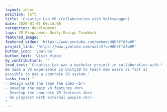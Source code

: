 ```yaml
---
layout: inner
position: left
title: 'Creative Lab VR (Collaboration with Volkswaggen)'
date: 2020-01-01 00:15:00
categories: development
tags: VR Programmer Unity Design TeamWork
featured_image: ''
featured_video: 'https://www.youtube.com/embed/HQh3ffd3wHM'
project_link: 'https://www.youtube.com/watch?v=HQh3ffd3wHM'
button_icon: 'youtube'
button_text: 'Visit Video'
my_contributions: ""
lead_text: 'Creative Lab was a bachelor project in collaboration with Volkswagen.
We made a VR experience in Unity3D to teach new users as fast as
possible to use a concrete VR system.'
tasks_text: "
- Design with the team the idea <br>
- Develop the main VR features <br>
- Develop the concrete VR features <br>
- Do playtest with external people <br>
"
---
```

